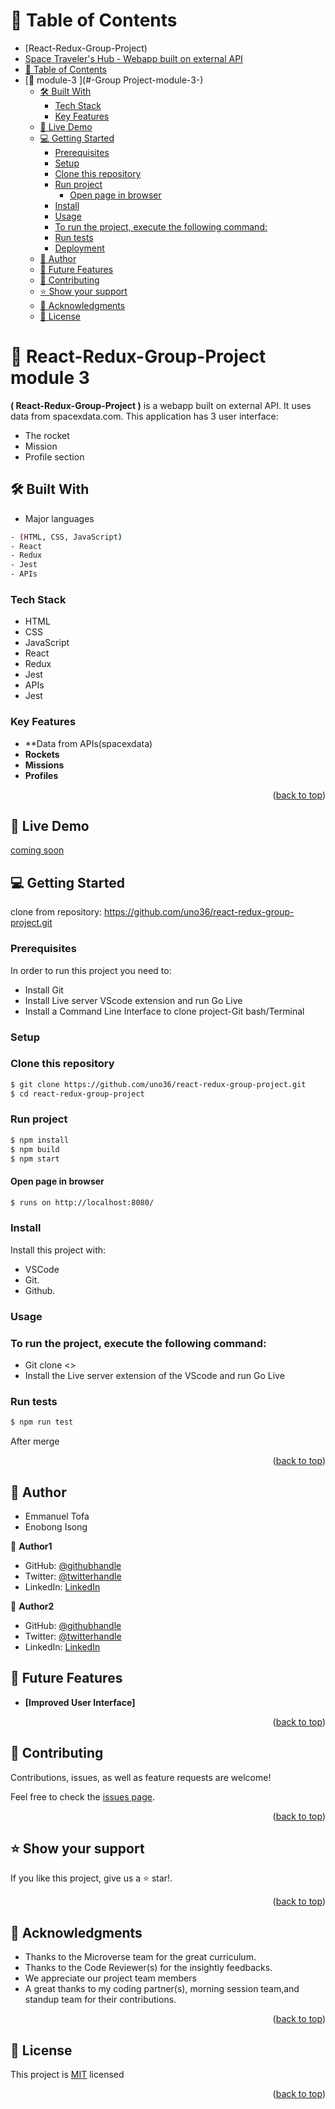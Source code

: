<a name="readme-top"></a>
 # 📗 Table of Contents
- [React-Redux-Group-Project)
- [Space Traveler's Hub - Webapp built on external API](#SpaceTtraveler's---webapp-built-on-external-api)
- [📗 Table of Contents](#-table-of-contents)
- [📖 module-3 ](#-Group Project-module-3-)
  - [🛠 Built With ](#-built-with-)
    - [Tech Stack ](#tech-stack-)
    - [Key Features ](#key-features-)
  - [🚀 Live Demo ](#-live-demo-)
  - [💻 Getting Started ](#-getting-started-)
    - [Prerequisites](#prerequisites)
    - [Setup](#setup)
    - [Clone this repository](#clone-this-repository)
    - [Run project](#run-project)
      - [Open page in browser](#open-page-in-browser)
    - [Install](#install)
    - [Usage](#usage)
    - [To run the project, execute the following command:](#to-run-the-project-execute-the-following-command)
    - [Run tests](#run-tests)
    - [Deployment](#deployment)
  - [👥 Author ](#-author-)
  - [🔭 Future Features ](#-future-features-)
  - [🤝 Contributing ](#-contributing-)
  - [⭐️ Show your support ](#️-show-your-support-)
  - [🙏 Acknowledgments ](#-acknowledgments-)
  - [📝 License ](#-license-)

<!-- PROJECT DESCRIPTION -->
# 📖 React-Redux-Group-Project module 3 <a name="about-project"></a> 
 
**( React-Redux-Group-Project )** is a webapp built on external API. It uses data from spacexdata.com. This application has 3 user interface:
-  The rocket
-  Mission 
-  Profile section
 
## 🛠 Built With <a name="built-with"></a>

-  Major languages
```bash
- (HTML, CSS, JavaScript)
- React
- Redux
- Jest
- APIs
```
### Tech Stack <a name="tech-stack"></a>
- HTML
- CSS
- JavaScript
- React
- Redux
- Jest
- APIs
- Jest 
 
<!-- Features -->
### Key Features <a name="key-features"></a>
- **Data from APIs(spacexdata)
- **Rockets**
- **Missions**
- **Profiles**


<p align="right">(<a href="#readme-top">back to top</a>)</p>

<!-- LIVE DEMO -->
## 🚀 Live Demo <a name="live-demo"></a>
 [coming soon](#)

## 💻 Getting Started <a name="getting-started"></a>
clone from repository: https://github.com/uno36/react-redux-group-project.git

### Prerequisites
In order to run this project you need to:
- Install Git
- Install Live server VScode extension and run Go Live
- Install a Command Line Interface to clone project-Git bash/Terminal

### Setup
### Clone this repository  

```bash
$ git clone https://github.com/uno36/react-redux-group-project.git
$ cd react-redux-group-project
```

### Run project

```bash
$ npm install
$ npm build
$ npm start
```

#### Open page in browser
```bash
$ runs on http://localhost:8080/
```

### Install
Install this project with:
 
- VSCode
- Git.
- Github.

### Usage

### To run the project, execute the following command:  
- Git clone <>
- Install the Live server extension of the VScode and run Go Live

### Run tests

```bash
$ npm run test
```

<a name="Deployment"></a>
 After merge


<p align="right">(<a href="#readme-top">back to top</a>)</p>

<!-- AUTHORS -->
## 👥 Author <a name="author"></a>
- Emmanuel Tofa
- Enobong Isong
 
👤 **Author1**
- GitHub: [@githubhandle](https://github.com/uno36)
- Twitter: [@twitterhandle](@tofauemmanuel)
- LinkedIn: [LinkedIn](in/emmanuel-tofa-673b2516a)

👤 **Author2**
- GitHub: [@githubhandle](https://github.com/Enoisong)
- Twitter: [@twitterhandle](https://twitter.com/Enobongmisong)
- LinkedIn: [LinkedIn](https://www.linkedin.com/in/enobong-isong/)


## 🔭 Future Features <a name="future-features"></a>

-   **[Improved User Interface]**

<p align="right">(<a href="#readme-top">back to top</a>)</p>

<!-- CONTRIBUTING -->

## 🤝 Contributing <a name="contributing"></a>

Contributions, issues, as well as feature requests are welcome!

Feel free to check the [issues page](../../issues/).

<p align="right">(<a href="#readme-top">back to top</a>)</p>

<!-- SUPPORT -->
## ⭐️ Show your support <a name="support"></a>

If you like this project, give us a ⭐️ star!.

<p align="right">(<a href="#readme-top">back to top</a>)</p>

<!-- ACKNOWLEDGEMENTS -->
## 🙏 Acknowledgments <a name="acknowledgements"></a>

-	Thanks to the Microverse team for the great curriculum.
-	Thanks to the Code Reviewer(s) for the insightly feedbacks.
-  We appreciate our project team members
-	A great thanks to my coding partner(s), morning session team,and standup team for their contributions.

<p align="right">(<a href="#readme-top">back to top</a>)</p>
 
## 📝 License <a name="license"></a> 

This project is [MIT](LICENSE) licensed

<p align="right">(<a href="#readme-top">back to top</a>)</p>